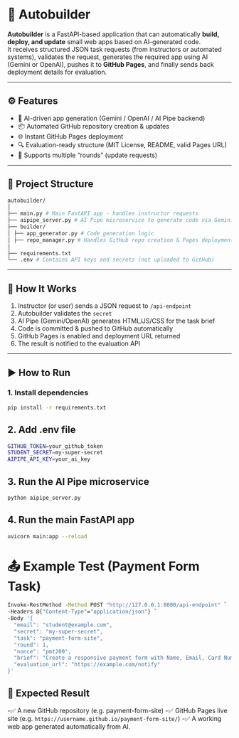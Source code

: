 # 🚀 Autobuilder

**Autobuilder** is a FastAPI-based application that can automatically **build, deploy, and update** small web apps based on AI-generated code.  
It receives structured JSON task requests (from instructors or automated systems), validates the request, generates the required app using AI (Gemini or OpenAI), pushes it to **GitHub Pages**, and finally sends back deployment details for evaluation.

---

## ⚙️ Features

- 🧠 AI-driven app generation (Gemini / OpenAI / AI Pipe backend)
- 📦 Automated GitHub repository creation & updates
- 🌐 Instant GitHub Pages deployment
- 🔍 Evaluation-ready structure (MIT License, README, valid Pages URL)
- 🔁 Supports multiple “rounds” (update requests)

---

## 🧩 Project Structure

```bash
autobuilder/
│
├── main.py # Main FastAPI app - handles instructor requests
├── aipipe_server.py # AI Pipe microservice to generate code via Gemini/OpenAI
├── builder/
│ ├── app_generator.py # Code generation logic
│ ├── repo_manager.py # Handles GitHub repo creation & Pages deployment
│
├── requirements.txt
└── .env # Contains API keys and secrets (not uploaded to GitHub)
```

---

## 🧠 How It Works

1. Instructor (or user) sends a JSON request to `/api-endpoint`
2. Autobuilder validates the `secret`
3. AI Pipe (Gemini/OpenAI) generates HTML/JS/CSS for the task brief
4. Code is committed & pushed to GitHub automatically
5. GitHub Pages is enabled and deployment URL returned
6. The result is notified to the evaluation API

---

## ▶️ How to Run

### 1. Install dependencies

```bash
pip install -r requirements.txt
```

## 2. Add .env file

```bash
GITHUB_TOKEN=your_github_token
STUDENT_SECRET=my-super-secret
AIPIPE_API_KEY=your_ai_key
```

## 3. Run the AI Pipe microservice

```bash
python aipipe_server.py
```

## 4. Run the main FastAPI app

```bash
uvicorn main:app --reload
```

# 📤 Example Test (Payment Form Task)

```bash
Invoke-RestMethod -Method POST "http://127.0.0.1:8000/api-endpoint" `
-Headers @{"Content-Type"="application/json"} `
-Body '{
  "email": "student@example.com",
  "secret": "my-super-secret",
  "task": "payment-form-site",
  "round": 1,
  "nonce": "pmt200",
  "brief": "Create a responsive payment form with Name, Email, Card Number, Expiry, CVV, and Pay button styled with Bootstrap that shows an alert on submit.",
  "evaluation_url": "https://example.com/notify"
}'
```

## 🎯 Expected Result

-✅ A new GitHub repository (e.g. payment-form-site)
-✅ GitHub Pages live site (e.g. `https://username.github.io/payment-form-site/`)
-✅ A working web app generated automatically from AI.
